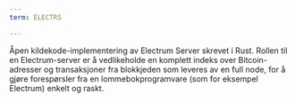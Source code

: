 ```yaml
---
term: ELECTRS

---
```

Åpen kildekode-implementering av Electrum Server skrevet i Rust. Rollen til en Electrum-server er å vedlikeholde en komplett indeks over Bitcoin-adresser og transaksjoner fra blokkjeden som leveres av en full node, for å gjøre forespørsler fra en lommebokprogramvare (som for eksempel Electrum) enkelt og raskt.